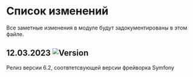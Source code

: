 # Список изменений

Все заметные изменения в модуле будут задокументированы в этом файле.

## 12.03.2023 ![Version](https://img.shields.io/badge/version-v6.2.0-blue)

Релиз версии 6.2, соотвтетсвующей версии фрейворка Symfony


